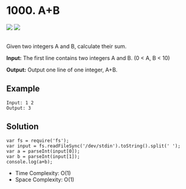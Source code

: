 
# 1000. A+B

<div style={{ display: "flex", flex-direction: "column" }}>
  <img src="https://img.shields.io/badge/Level-Easy-brightgreen" />
  <img src="https://img.shields.io/badge/Math-grey" />
</div>

<br /> Given two integers A and B, calculate their sum.

<strong>Input:</strong> The first line contains two integers A and B. (0 < A, B < 10)

<strong>Output:</strong> Output one line of one integer, A+B.

## Example

```
Input: 1 2
Output: 3
```

## Solution
```
var fs = require('fs');
var input = fs.readFileSync('/dev/stdin').toString().split(' ');
var a = parseInt(input[0]);
var b = parseInt(input[1]);
console.log(a+b);
```

- Time Complexity: O(1)
- Space Complexity: O(1)

